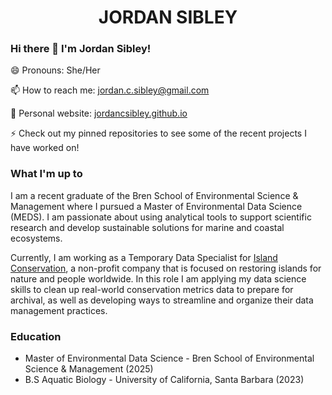 <h1 align="center"> JORDAN SIBLEY </h1>

### Hi there 👋 I'm Jordan Sibley! 

😄 Pronouns: She/Her

📫 How to reach me: jordan.c.sibley@gmail.com

📝 Personal website: [jordancsibley.github.io](https://jordancsibley.github.io/)

⚡ Check out my pinned repositories to see some of the recent projects I have worked on! 

### What I'm up to 

I am a recent graduate of the Bren School of Environmental Science & Management where I pursued a Master of Environmental Data Science (MEDS). I am passionate about using analytical tools to support scientific research and develop sustainable solutions for marine and coastal ecosystems.  

Currently, I am working as a Temporary Data Specialist for [Island Conservation](https://www.islandconservation.org/), a non-profit company that is focused on restoring islands for nature and people worldwide. In this role I am applying my data science skills to clean up real-world conservation metrics data to prepare for archival, as well as developing ways to streamline and organize their data management practices. 


### Education 

- Master of Environmental Data Science - Bren School of Environmental Science & Management (2025)
- B.S Aquatic Biology - University of California, Santa Barbara (2023)


<!--
**jordancsibley/jordancsibley** is a ✨ _special_ ✨ repository because its `README.md` (this file) appears on your GitHub profile.

Here are some ideas to get you started:

- 🔭 I’m currently working on ...
- 🌱 I’m currently learning ...
- 👯 I’m looking to collaborate on ...
- 🤔 I’m looking for help with ...
- 💬 Ask me about ...
- 📫 How to reach me: ...
- 😄 Pronouns: ...
- ⚡ Fun fact: ...
-->
